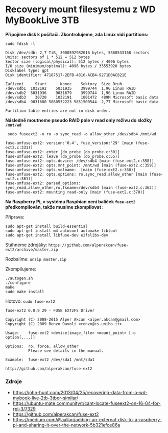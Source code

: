 Recovery mount filesystemu z WD MyBookLive 3TB
==

**Připojíme disk k počítači. Zkontrolujeme, zda Linux vidí partitions:**

`sudo fdisk -l`

```
Disk /dev/sdb: 2,7 TiB, 3000592982016 bytes, 5860533168 sectors
Units: sectors of 1 * 512 = 512 bytes
Sector size (logical/physical): 512 bytes / 4096 bytes
I/O size (minimum/optimal): 4096 bytes / 33553920 bytes
Disklabel type: gpt
Disk identifier: 47187517-2EFB-4816-ACB4-9271D0AC821E

Zařízení     Start      Konec    Sektory  Size Druh
/dev/sdb1  1032192    5031935    3999744  1,9G Linux RAID
/dev/sdb2  5031936    9031679    3999744  1,9G Linux RAID
/dev/sdb3    30720    1032191    1001472  489M Microsoft basic data
/dev/sdb4  9031680 5860532223 5851500544  2,7T Microsoft basic data

Partition table entries are not in disk order.
```

**Následně moutneme pseudo RAID pole v read only reživu do složky `/mnt/wd`**

` sudo fuseext2 -o ro -o sync_read -o allow_other /dev/sdb4 /mnt/wd`

```
fuse-umfuse-ext2: version:'0.4', fuse_version:'29' [main (fuse-ext2.c:331)]
fuse-umfuse-ext2: enter [do_probe (do_probe.c:30)]
fuse-umfuse-ext2: leave [do_probe (do_probe.c:55)]
fuse-umfuse-ext2: opts.device: /dev/sdb4 [main (fuse-ext2.c:358)]
fuse-umfuse-ext2: opts.mnt_point: /mnt/wd [main (fuse-ext2.c:359)]
fuse-umfuse-ext2: opts.volname:  [main (fuse-ext2.c:360)]
fuse-umfuse-ext2: opts.options: ro,sync_read,allow_other [main (fuse-ext2.c:361)]
fuse-umfuse-ext2: parsed_options: sync_read,allow_other,ro,fsname=/dev/sdb4 [main (fuse-ext2.c:362)]
fuse-umfuse-ext2: mounting read-only [main (fuse-ext2.c:378)]
```

**Na Raspberry Pi, v systému Raspbian není balíček `fuse-ext2` předkompilován, takže musíme zkompilovat :**

Příprava:
```
sudo apt-get install build-essential
sudo apt-get install m4 autoconf automake libtool
sudo apt-get install libfuse-dev e2fslibs-dev
```

Stáhneme zdrojáky: `https://github.com/alperakcan/fuse-ext2/archive/master.zip`

Rozbalíme: `unzip master.zip`

Zkompilujeme:
```
./autogen.sh
./configure
make
sudo make install
```
Hotovo: `sudo fuse-ext2`

```
fuse-ext2 0.0.9 29 - FUSE EXT2FS Driver

Copyright (C) 2008-2015 Alper Akcan <alper.akcan@gmail.com>
Copyright (C) 2009 Renzo Davoli <renzo@cs.unibo.it>

Usage:    fuse-ext2 <device|image_file> <mount_point> [-o option[,...]]

Options:  ro, force, allow_other
          Please see details in the manual.

Example:  fuse-ext2 /dev/sda1 /mnt/sda1

http://github.com/alperakcan/fuse-ext2
```

### Zdroje
- https://john-hunt.com/2013/04/25/recovering-data-from-a-wd-mybook-live-2tb-3tbor-similar/
- https://ubuntu-mate.community/t/cant-locate-fuseext2-on-16-04-for-rpi-3/7329
- https://github.com/alperakcan/fuse-ext2
- https://medium.com/@aallan/adding-an-external-disk-to-a-raspberry-pi-and-sharing-it-over-the-network-5b321efce86a
